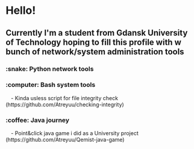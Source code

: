 <h1> Hello! </h1>
<h2> Currently I'm a student from Gdansk University of Technology hoping to fill this profile with w bunch of network/system administration tools </h2>
<h3> :snake: Python network tools </h3>
<h3> :computer: Bash system tools </h3>
&emsp;- Kinda usless script for file integrity check (https://github.com/Atreyuu/checking-integrity)
<h3> :coffee: Java journey </h3>
&emsp;- Point&click java game i did as a University project (https://github.com/Atreyuu/Qemist-java-game)

<!--
**Atreyuu/Atreyuu** is a ✨ _special_ ✨ repository because its `README.md` (this file) appears on your GitHub profile.

Here are some ideas to get you started:

- 🔭 I’m currently working on ...
- 🌱 I’m currently learning ...
- 👯 I’m looking to collaborate on ...
- 🤔 I’m looking for help with ...
- 💬 Ask me about ...
- 📫 How to reach me: ...
- 😄 Pronouns: ...
- ⚡ Fun fact: ...
-->
